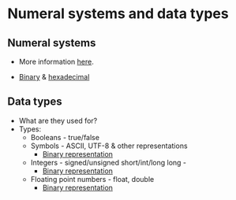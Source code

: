 # Numeral systems and data types

## Numeral systems

- More information [here](https://en.wikipedia.org/wiki/Numeral_system).

- [Binary](https://www.mathsisfun.com/binary-number-system.html) & [hexadecimal](https://www.mathsisfun.com/hexadecimals.html)

## Data types

 - What are they used for?
 - Types:
   - Booleans - true/false
   - Symbols - ASCII, UTF-8 & other representations 
     - [Binary representation](http://pages.cs.wisc.edu/~david/courses/cs354/onyourown/reps.chars.html)
    - Integers - signed/unsigned short/int/long long - 
      - [Binary representation](http://pages.cs.wisc.edu/~david/courses/cs354/onyourown/reps.chars.html)
    - Floating point numbers - float, double
      - [Binary representation](https://www.youtube.com/watch?v=8afbTaA-gOQ&ab_channel=AbishaliniSivaraman)